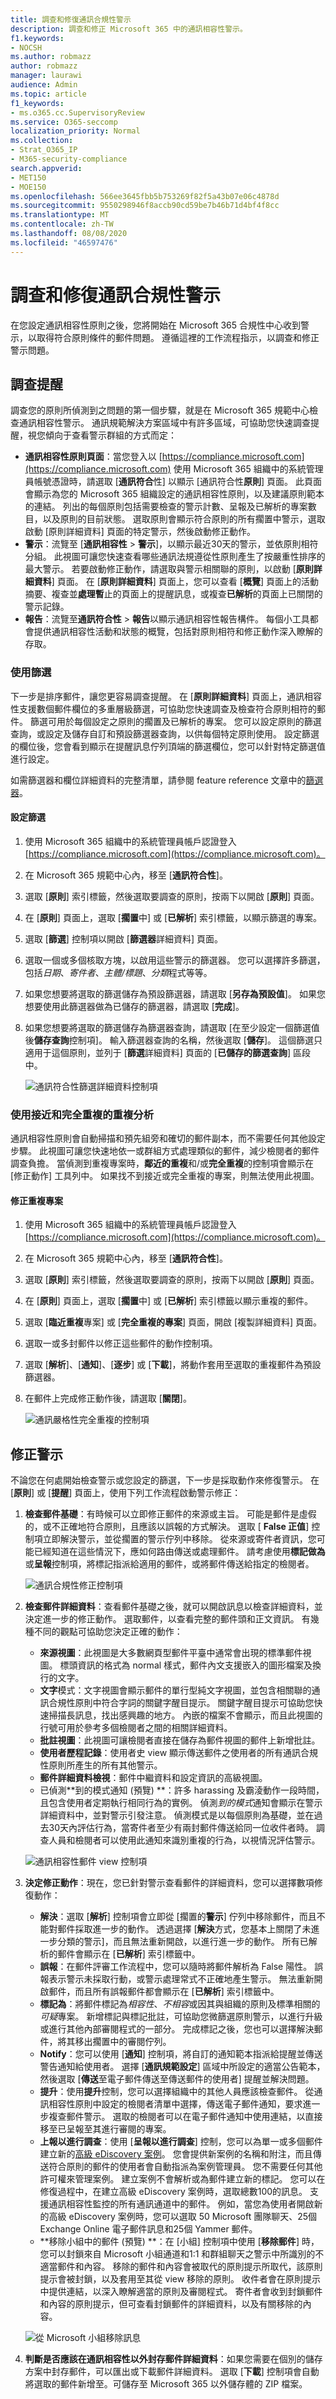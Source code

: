 ```yaml
---
title: 調查和修復通訊合規性警示
description: 調查和修正 Microsoft 365 中的通訊相容性警示。
f1.keywords:
- NOCSH
ms.author: robmazz
author: robmazz
manager: laurawi
audience: Admin
ms.topic: article
f1_keywords:
- ms.o365.cc.SupervisoryReview
ms.service: O365-seccomp
localization_priority: Normal
ms.collection:
- Strat_O365_IP
- M365-security-compliance
search.appverid:
- MET150
- MOE150
ms.openlocfilehash: 566ee3645fbb5b753269f82f5a43b07e06c4878d
ms.sourcegitcommit: 9550298946f8accb90cd59be7b46b71d4bf4f8cc
ms.translationtype: MT
ms.contentlocale: zh-TW
ms.lasthandoff: 08/08/2020
ms.locfileid: "46597476"
---
```

# <a name="investigate-and-remediate-communication-compliance-alerts"></a>調查和修復通訊合規性警示

在您設定通訊相容性原則之後，您將開始在 Microsoft 365 合規性中心收到警示，以取得符合原則條件的郵件問題。 遵循這裡的工作流程指示，以調查和修正警示問題。

## <a name="investigate-alerts"></a>調查提醒

調查您的原則所偵測到之問題的第一個步驟，就是在 Microsoft 365 規範中心檢查通訊相容性警示。 通訊規範解決方案區域中有許多區域，可協助您快速調查提醒，視您傾向于查看警示群組的方式而定：

- **通訊相容性原則頁面**：當您登入以 [https://compliance.microsoft.com](https://compliance.microsoft.com) 使用 Microsoft 365 組織中的系統管理員帳號憑證時，請選取 [**通訊符合**性] 以顯示 [通訊符合性**原則**] 頁面。 此頁面會顯示為您的 Microsoft 365 組織設定的通訊相容性原則，以及建議原則範本的連結。 列出的每個原則包括需要檢查的警示計數、呈報及已解析的專案數目，以及原則的目前狀態。 選取原則會顯示符合原則的所有擱置中警示，選取啟動 [原則詳細資料] 頁面的特定警示，然後啟動修正動作。
- **警示**：流覽至 [**通訊相容性**  >  **警示**]，以顯示最近30天的警示，並依原則相符分組。 此視圖可讓您快速查看哪些通訊法規遵從性原則產生了按嚴重性排序的最大警示。 若要啟動修正動作，請選取與警示相關聯的原則，以啟動 [**原則詳細資料**] 頁面。 在 [**原則詳細資料**] 頁面上，您可以查看 [**概覽**] 頁面上的活動摘要、複查並**處理暫**止的頁面上的提醒訊息，或複查**已解析**的頁面上已關閉的警示記錄。
- **報告**：流覽至**通訊符合性**  >  **報告**以顯示通訊相容性報告構件。 每個小工具都會提供通訊相容性活動和狀態的概覽，包括對原則相符和修正動作深入瞭解的存取。

### <a name="using-filters"></a>使用篩選

下一步是排序郵件，讓您更容易調查提醒。 在 [**原則詳細資料**] 頁面上，通訊相容性支援數個郵件欄位的多重層級篩選，可協助您快速調查及檢查符合原則相符的郵件。 篩選可用於每個設定之原則的擱置及已解析的專案。 您可以設定原則的篩選查詢，或設定及儲存自訂和預設篩選器查詢，以供每個特定原則使用。 設定篩選的欄位後，您會看到顯示在提醒訊息佇列頂端的篩選欄位，您可以針對特定篩選值進行設定。

如需篩選器和欄位詳細資料的完整清單，請參閱 feature reference 文章中的[篩選器](communication-compliance-feature-reference.md#filters)。

#### <a name="to-configure-a-filter"></a>設定篩選

1. 使用 Microsoft 365 組織中的系統管理員帳戶認證登入[https://compliance.microsoft.com](https://compliance.microsoft.com)。

2. 在 Microsoft 365 規範中心內，移至 [**通訊符合性**]。

3. 選取 [**原則**] 索引標籤，然後選取要調查的原則，按兩下以開啟 [**原則**] 頁面。

4. 在 [**原則**] 頁面上，選取 [**擱置**中] 或 [**已解析**] 索引標籤，以顯示篩選的專案。

5. 選取 [**篩選**] 控制項以開啟 [**篩選器**詳細資料] 頁面。

6. 選取一個或多個核取方塊，以啟用這些警示的篩選器。 您可以選擇許多篩選，包括*日期*、*寄件者*、*主體/標題*、*分類*程式等等。

7. 如果您想要將選取的篩選儲存為預設篩選器，請選取 [**另存為預設值**]。 如果您想要使用此篩選器做為已儲存的篩選器，請選取 [**完成**]。

8. 如果您想要將選取的篩選儲存為篩選器查詢，請選取 [在至少設定一個篩選值後**儲存查詢**控制項]。 輸入篩選器查詢的名稱，然後選取 [**儲存**]。 這個篩選只適用于這個原則，並列于 [**篩選**詳細資料] 頁面的 [**已儲存的篩選查詢**] 區段中。

    ![通訊符合性篩選詳細資料控制項](../media/communication-compliance-filter-detail-controls.png)

### <a name="using-near-and-exact-duplicate-analysis"></a>使用接近和完全重複的重複分析

通訊相容性原則會自動掃描和預先組旁和確切的郵件副本，而不需要任何其他設定步驟。 此視圖可讓您快速地依一或群組方式處理類似的郵件，減少檢閱者的郵件調查負擔。 當偵測到重複專案時，**鄰近的重複**和/或**完全重複**的控制項會顯示在 [修正動作] 工具列中。 如果找不到接近或完全重複的專案，則無法使用此視圖。

#### <a name="to-remediate-duplicates"></a>修正重複專案

1. 使用 Microsoft 365 組織中的系統管理員帳戶認證登入[https://compliance.microsoft.com](https://compliance.microsoft.com)。

2. 在 Microsoft 365 規範中心內，移至 [**通訊符合性**]。

3. 選取 [**原則**] 索引標籤，然後選取要調查的原則，按兩下以開啟 [**原則**] 頁面。

4. 在 [**原則**] 頁面上，選取 [**擱置**中] 或 [**已解析**] 索引標籤以顯示重複的郵件。

5. 選取 [**臨近重複**專案] 或 [**完全重複的專案**] 頁面，開啟 [複製詳細資料] 頁面。

6. 選取一或多封郵件以修正這些郵件的動作控制項。

7. 選取 [**解析**]、[**通知**]、[**逐步**] 或 [**下載**]，將動作套用至選取的重複郵件為預設篩選器。

8. 在郵件上完成修正動作後，請選取 [**關閉**]。

    ![通訊嚴格性完全重複的控制項](../media/communication-compliance-duplicates-controls.png)

## <a name="remediate-alerts"></a>修正警示

不論您在何處開始檢查警示或您設定的篩選，下一步是採取動作來修復警示。 在 [**原則**] 或 [**提醒**] 頁面上，使用下列工作流程啟動警示修正：

1. **檢查郵件基礎**：有時候可以立即修正郵件的來源或主旨。 可能是郵件是虛假的，或不正確地符合原則，且應該以誤報的方式解決。 選取 [ **False 正值**] 控制項立即解決警示，並從擱置的警示佇列中移除。 從來源或寄件者資訊，您可能已經知道在這些情況下，應如何路由傳送或處理郵件。 請考慮使用**標記做為**或**呈報**控制項，將標記指派給適用的郵件，或將郵件傳送給指定的檢閱者。

    ![通訊合規性修正控制項](../media/communication-compliance-remediation-controls.png)

2. **檢查郵件詳細資料**：查看郵件基礎之後，就可以開啟訊息以檢查詳細資料，並決定進一步的修正動作。 選取郵件，以查看完整的郵件頭和正文資訊。 有幾種不同的觀點可協助您決定正確的動作：

    - **來源視圖**：此視圖是大多數網頁型郵件平臺中通常會出現的標準郵件視圖。 標頭資訊的格式為 normal 樣式，郵件內文支援嵌入的圖形檔案及換行的文字。
    - **文字**模式：文字視圖會顯示郵件的單行型純文字視圖，並包含相關聯的通訊合規性原則中符合字詞的關鍵字醒目提示。 關鍵字醒目提示可協助您快速掃描長訊息，找出感興趣的地方。 內嵌的檔案不會顯示，而且此視圖的行號可用於參考多個檢閱者之間的相關詳細資料。
    - **批註視圖**：此視圖可讓檢閱者直接在儲存為郵件視圖的郵件上新增批註。
    - **使用者歷程記錄**：使用者史 view 顯示傳送郵件之使用者的所有通訊合規性原則所產生的所有其他警示。
    - **郵件詳細資料檢視**：郵件中繼資料和設定資訊的高級視圖。
    - 已偵測**到的模式通知 (預覽) **：許多 harassing 及霸淩動作一段時間，且包含使用者定期執行相同行為的實例。 偵測*到的模式*通知會顯示在警示詳細資料中，並對警示引發注意。 偵測模式是以每個原則為基礎，並在過去30天內評估行為，當寄件者至少有兩封郵件傳送給同一位收件者時。 調查人員和檢閱者可以使用此通知來識別重複的行為，以視情況評估警示。

    ![通訊相容性郵件 view 控制項](../media/communication-compliance-message-views.png)

3. **決定修正動作**：現在，您已針對警示查看郵件的詳細資料，您可以選擇數項修復動作：

    - **解決**：選取 [**解析**] 控制項會立即從 [擱置的**警示**] 佇列中移除郵件，而且不能對郵件採取進一步的動作。 透過選擇 [**解決**方式，您基本上關閉了未進一步分類的警示]，而且無法重新開啟，以進行進一步的動作。 所有已解析的郵件會顯示在 [**已解析**] 索引標籤中。
    - **誤報**：在郵件評審工作流程中，您可以隨時將郵件解析為 False 陽性。 誤報表示警示未採取行動，或警示處理常式不正確地產生警示。 無法重新開啟郵件，而且所有誤報郵件都會顯示在 [**已解析**] 索引標籤中。
    - **標記為**：將郵件標記為*相容性*、*不相容*或因其與組織的原則及標準相關的*可疑*專案。 新增標記與標記批註，可協助您微篩選原則警示，以進行升級或進行其他內部審閱程式的一部分。 完成標記之後，您也可以選擇解決郵件，將其移出擱置中的審閱佇列。
    - **Notify**：您可以使用 [**通知**] 控制項，將自訂的通知範本指派給提醒並傳送警告通知給使用者。 選擇 [**通訊規範設定**] 區域中所設定的適當公告範本，然後選取 [**傳送**至電子郵件傳送至傳送郵件的使用者] 提醒並解決問題。
    - **提升**：使用**提升**控制，您可以選擇組織中的其他人員應該檢查郵件。 從通訊相容性原則中設定的檢閱者清單中選擇，傳送電子郵件通知，要求進一步複查郵件警示。 選取的檢閱者可以在電子郵件通知中使用連結，以直接移至已呈報至其進行審閱的專案。
    - **上報以進行調查**：使用 [**呈報以進行調查**] 控制，您可以為單一或多個郵件建立新的[高級 eDiscovery 案例](overview-ediscovery-20.md)。 您會提供新案例的名稱和附注，而且傳送符合原則的郵件的使用者會自動指派為案例管理員。 您不需要任何其他許可權來管理案例。 建立案例不會解析或為郵件建立新的標記。 您可以在修復過程中，在建立高級 eDiscovery 案例時，選取總數100的訊息。 支援通訊相容性監控的所有通訊通道中的郵件。 例如，當您為使用者開啟新的高級 eDiscovery 案例時，您可以選取 50 Microsoft 團隊聊天、25個 Exchange Online 電子郵件訊息和25個 Yammer 郵件。
    - **移除小組中的郵件 (預覽) **：在 [小組] 控制項中使用 [**移除郵件**] 時，您可以封鎖來自 Microsoft 小組通道和1:1 和群組聊天之警示中所識別的不適當郵件和內容。 移除的郵件和內容會被取代的原則提示所取代，該原則提示會被封鎖，以及套用至其從 view 移除的原則。 收件者會在原則提示中提供連結，以深入瞭解適當的原則及審閱程式。 寄件者會收到封鎖郵件和內容的原則提示，但可查看封鎖郵件的詳細資料，以及有關移除的內容。

    ![從 Microsoft 小組移除訊息](../media/communication-compliance-remove-teams-message.png)

4. **判斷是否應該在通訊相容性以外封存郵件詳細資料**：如果您需要在個別的儲存方案中封存郵件，可以匯出或下載郵件詳細資料。 選取 [**下載**] 控制項會自動將選取的郵件新增至。可儲存至 Microsoft 365 以外儲存體的 ZIP 檔案。
